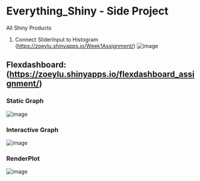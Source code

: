 # Everything_Shiny - Side Project
All Shiny Products
1. Connect SliderInput to Histogram  (https://zoeylu.shinyapps.io/Week1Assignment/)
![image](https://user-images.githubusercontent.com/71402093/152579270-d9c9cc40-671e-495a-b939-229d90f55977.png)

## Flexdashboard: (https://zoeylu.shinyapps.io/flexdashboard_assignment/)

### Static Graph
![image](https://user-images.githubusercontent.com/71402093/152670271-6cc98b1f-bade-4cc3-a88d-161f55e8bb34.png)

### Interactive Graph 
![image](https://user-images.githubusercontent.com/71402093/152670288-7172cd6c-6a17-4b8a-aa0f-7962ce5ced56.png)

### RenderPlot
![image](https://user-images.githubusercontent.com/71402093/152670300-998766a5-4c52-4bf9-9f7f-b5063ccdb338.png)
